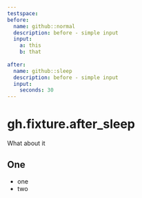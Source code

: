 ```yaml
---
testspace:
before:
  name: github::normal
  description: before - simple input
  input: 
    a: this
    b: that
  
after:
  name: github::sleep
  description: before - simple input
  input: 
    seconds: 30
---
```


# gh.fixture.after_sleep
What about it

## One
* one
* two
